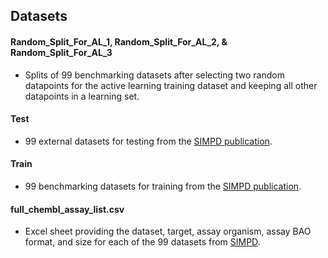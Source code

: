 ## Datasets

#### Random_Split_For_AL_1, Random_Split_For_AL_2, & Random_Split_For_AL_3
* Splits of 99 benchmarking datasets after selecting two random datapoints for the active learning training dataset and keeping all other datapoints in a learning set.

#### Test
* 99 external datasets for testing from the [SIMPD publication](https://jcheminf.biomedcentral.com/articles/10.1186/s13321-023-00787-9).

#### Train
* 99 benchmarking datasets for training from the [SIMPD publication](https://jcheminf.biomedcentral.com/articles/10.1186/s13321-023-00787-9).

#### full_chembl_assay_list.csv
* Excel sheet providing the dataset, target, assay organism, assay BAO format, and size for each of the 99 datasets from [SIMPD](https://jcheminf.biomedcentral.com/articles/10.1186/s13321-023-00787-9). 

